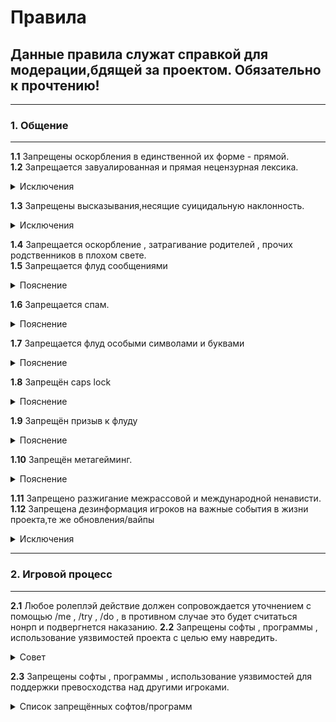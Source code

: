 # Правила
## Данные правила служат справкой для модерации,бдящей за проектом. Обязательно к прочтению!
---
### 1. Общение  
---  
__1.1__ Запрещены оскорбления в единственной их форме - прямой.  
__1.2__ Запрещается завуалированная и прямая нецензурная лексика.  

<details>
  <summary>Исключения</summary>
  <b>1</b> Ролеплэй ситуации,требующие отыгровки с данном видом выражений (те же похищения бандами)
  <br/>
  <b>2</b> Ролеплэй ситуации в обычном бытие (например,половой контакт)
</details>  

__1.3__ Запрещены высказывания,несящие суицидальную наклонность.  

<details>
  <summary>Исключения</summary>
  <b>1</b> Ролеплэй ситуации,требующие размышления в данном русле для отыгровки роли.
  <br>
  <b>2</b> Использование,как элемент сатиры.
</details>

__1.4__ Запрещается оскорбление , затрагивание родителей , прочих родственников в плохом свете.  
__1.5__ Запрещается флуд сообщениями

<details>
  <summary>Пояснение</summary>
Более трёх(включительно) одинаковых или похожих по смысловой нагрузке,написанию сообщений за минуту
</details>

__1.6__ Запрещается спам.

<details>
  <summary>Пояснение</summary>
Флуд (см. пояснение в пункте 1.5) с рекламной интеграцией.
Исключения: фан-паблики проекта/личные данные,такие как страница вконтакте (без призыва к лайкам,проявления активности)
</details>

__1.7__ Запрещается флуд особыми символами и буквами

<details>
  <summary>Пояснение</summary>
Флуд спец.символами - от 5 , флуд буквами и цифрами - от трёх подряд.
</details>

__1.8__ Запрещён caps lock

<details>
  <summary>Пояснение</summary>
От 5-ти символов подряд
</details>

__1.9__ Запрещён призыв к флуду

<details>
  <summary>Пояснение</summary>
Сообщения с просьбами поставить какой-либо знак,написать какое-либо слово
</details>

__1.10__ Запрещён метагейминг.

<details>
  <summary>Пояснение</summary>
Для информации в рамках игрового процесса используется обычный чат,для информации из реального мира - ooc чат (/b).
В случае если была допущена ошибка и ooc информация попала в ic чат (обычный чат) следует написать в ooc чат (/b) "откат".
Смайлики,прочие знаки в ic чате (обычном чате) так же будут приняты метагеймингом
</details>

__1.11__ Запрещено разжигание межрассовой и международной ненависти.  
__1.12__ Запрещена дезинформация игроков на важные события в жизни проекта,те же обновления/вайпы

<details>
  <summary>Исключения</summary>
  <b>1</b> Новостные фан-паблики,выкладывающие предположения.
  <b>2</b> Обсуждения,предположения.
</details>

---
### 2. Игровой процесс  
---  
__2.1__ Любое ролеплэй действие должен сопровождается уточнением с помощью /me , /try , /do , в противном случае это будет считаться нонрп и подвергнется наказанию.
__2.2__ Запрещены софты , программы , использование уязвимостей проекта с целью ему навредить.

<details>
  <summary>Совет</summary>
  После нахождения данной уязвимости,бага,следует оставить своё обращение во вкладке <b>баги</b>
</details>

__2.3__ Запрещены софты , программы , использование уязвимостей для поддержки превосходства над другими игроками.

<details>
  <summary>Список запрещённых софтов/программ</summary>
ProphuntESP - показывает ВСЕ двигающиеся блоки 
ProphuntAura - персонаж сам бьёт движущиеся блоки
BedWarsNuker - персонаж сам ломает кровати в мини-игре BedWars.
Radar - Радар, показывающий игроков в некотором радиусе
SeeHealthOfHit - функция, выводящая информацию о жизнях врага, которого бьёт ваш персонаж, в чат
AutoRespawn - При смерти автоматически нажимается кнопка "Возродится"
ProphuntESP+ - улучшенная версия ProphuntESP.
OpenWalls - даёт возможность открывать сундуки через стены, залезть в печки, верстаки
Throw - ускорение кидания снежков, яиц, зелий.
LightFinder - эта функция показывает место, в которое последний раз ударила молния
EffectSaver - функция, сохраняющая эффекты зелий. Работает только тогда, когда вы стоите на месте.
PluginSee - показывает плагины на серверах
MAMC List - адреса к текст. документам для подбора паролей
TrollKill - после убийства игрока в чат автоматически пишется сообщение, которое вы до этого назначили.
NoSeeEffects - убирает негативные эффекты.
AutoFish - автоматическая ловля рыбы
ChestESP - эта функция показывает местоположение сундуков
FullBright - ВЕЧНОЕ ночное зрение
NoSlowDown - возможность есть, пить и ходить по песку душ без замедления
NoWeather - отключает смену погоды в игре (Дождь, снег)
PlayerESP - возможность видеть игроков, точнее "коробку", в которой этот игрок, сквозь стены
Tracers - обнаружение ближайших игроков
XRay - показывает все руды
NameTags - увеличивает ники игроков
FlyNCP - улучшенный Fly, который обходит анти-чит
AimbotAura - автоматическая наводка на игроков
AntiKnockBack - анти-отдача
AutoBlock - во время PvP автоматически ставится блок мечом
LeftClick - ускорение ударов (Работает, только когда у вас зажата левая кнопка мыши)
KillAura - бьет ближайших игроков
AuraWalls - бьет сквозь стены
ClickAimbot - автоматически поворачивает персонажа лицом к игроку, который ударил вашего персонажа
Criticals - постоянные критические удары
AutoDisconnect - ваш персонаж автоматически выходит с сервера, когда у него мало жизней
AutoDisconnect+ - улучшенный AutoDisconnect
AutoSoup - при маленьком количестве хп ест или пьет то что вы настроите (например зелье лечения)
KillAura+ - улучшенная KillAura
NoInvisibleAura - НЕ бьет невидимок(обход анти-киллауры)
AutoSword - при пвп автоматически берется меч в руку
BowAimbot - AimbotAura для лука
MobAura - KillAura для мобов
NoHurtCam - отключение покачивания камеры
AntiFire - защита от горения(огня)
FastBow - ускоренные выстрелы из лука
Regen - при полном голоде хп быстро восстанавливаются
QuakeAura - AimBotAura для мини-игры Quake
EnemyAura - для командных пвп, бьет ТОЛЬКО врагов
EnemyClickAimbot - EnemyAura+ClickAimbot
HitEnemy - дополнение к EnemyAura, улучшающие его работу
ArrowBlock - автоматически ставит блок мечом, когда в вашего персонажа летит стрела
AutoArmor - автоматически надевает лучшую броню, находящуюся в инвентаре
ClickAimBot+ - улучшенный ClickAimBot
AutoBlock+ - улучшенный AutoBlock
LeftClick+ - улучшенный LeftClick
SmallKnockback - Анти-отдача, но не такая сильная как AntiKnockback ( вас труднее спалить)
AutoSign Menu - настройка надписи на табличках, которая будет появляться на всех табличках, которые поставил ваш персонаж
FastPlace - с помощью этой функции ваш персонаж гораздо быстрее ставит блоки
InstantMine - ваш персонаж быстро ломает блоки
CreativeNuker - в определенном радиусе быстро ломает блоки
MagicCarpentNCP - с помощью этой функции ваш персонаж очень быстро ставит блоки под себя
</details>
